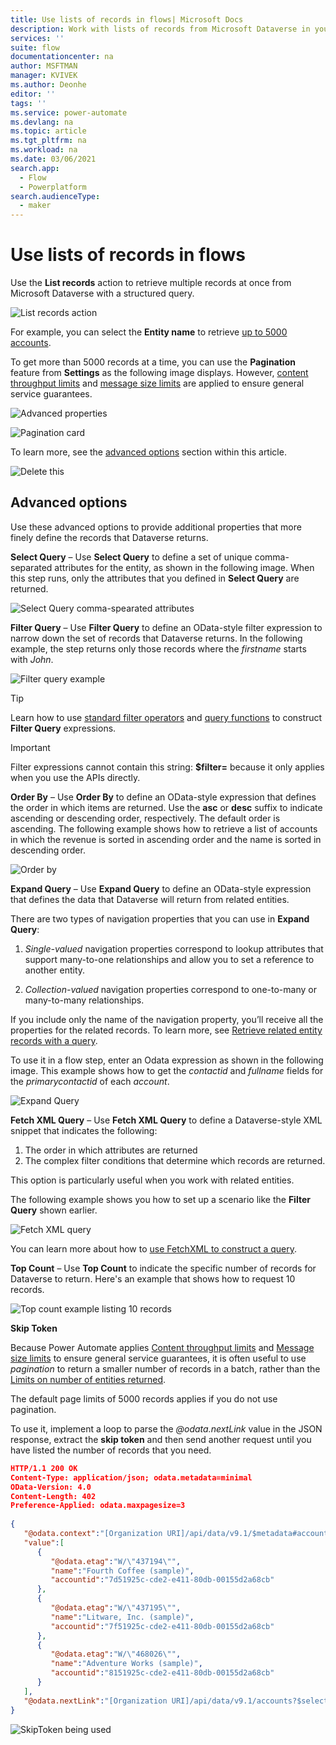 ```yaml
---
title: Use lists of records in flows| Microsoft Docs
description: Work with lists of records from Microsoft Dataverse in your flows.
services: ''
suite: flow
documentationcenter: na
author: MSFTMAN
manager: KVIVEK
ms.author: Deonhe
editor: ''
tags: ''
ms.service: power-automate
ms.devlang: na
ms.topic: article
ms.tgt_pltfrm: na
ms.workload: na
ms.date: 03/06/2021
search.app: 
  - Flow
  - Powerplatform
search.audienceType: 
  - maker
---
```


# Use lists of records in flows

<!--Todo update ALL images: tip1-->

Use the **List records** action to retrieve multiple records at once from Microsoft Dataverse with a structured query.

![List records action](../media/list-records/dcea06d2c29149beeb3b340d3d8ce57a.png)

For example, you can select the **Entity name** to retrieve [up to 5000 accounts](https://docs.microsoft.com/powerapps/developer/common-data-service/webapi/query-data-web-api#limits-on-number-of-entities-returned). 


<!-- However, entities often contain thousands of records, so you can use filters to limit the number of results that Dataverse returns. When you filter the results, you improve efficiency and performance of your flows.  -->



To get more than 5000 records at a time, you can use the **Pagination** feature from **Settings** as the following image displays. However, [content throughput limits](https://docs.microsoft.com/power-automate/limits-and-config#content-throughput-limits) and [message size limits](https://docs.microsoft.com/power-automate/limits-and-config#message-size) are applied to ensure general service guarantees.

![Advanced properties](../media/list-records/6cfb9a05966d24b0ad4122dac1acdab8.png)

![Pagination card](../media/list-records/d1947f8944ac7646a545850d6c06e4ab.png)


To learn more, see the [advanced options](#advanced-options) section within this article.

<!--todo-->
![Delete this](../media/list-records/41670126542c1fc5d5c9b4a61a440ea2.png)



## Advanced options

Use these advanced options to provide additional properties that more finely define the records that Dataverse returns.

**Select Query** – Use **Select Query** to define a set of unique comma-separated attributes for the entity, as shown in the following image. When this step runs, only the attributes that you defined in **Select Query** are returned.

![Select Query comma-spearated attributes](../media/list-records/e95f96b143fcc4c74b9449aa8496f8e6.png)

**Filter Query** – Use **Filter Query** to define an OData-style filter expression to narrow down the set of records that Dataverse returns. In the following example, the step returns only those records where the *firstname* starts with *John*.


![Filter query example](../media/list-records/d857abc97f06cb5da83832feb13a169c.png)


>[!TIP]
>Learn how to use [standard filter operators](https://docs.microsoft.com/powerapps/developer/common-data-service/webapi/query-data-web-api#standard-filter-operators) and [query functions](https://docs.microsoft.com/powerapps/developer/common-data-service/webapi/query-data-web-api#standard-query-functions) 
to construct **Filter Query** expressions. 

>[!IMPORTANT]
>Filter expressions cannot contain this string: **\$filter=** because it only applies when you use the APIs directly.


**Order By** – Use **Order By** to define an OData-style expression that defines the order in which items are returned. Use the **asc** or **desc** suffix to indicate ascending or descending order, respectively. The default order is ascending. The following example shows how to retrieve a list of accounts in which the revenue is sorted in ascending order and the name is sorted in descending order.

![Order by](../media/list-records/c39c2ddd9c61aaa82ea410fead513d4e.png)

**Expand Query** – Use **Expand Query** to define an OData-style expression that defines the data that Dataverse will return from related entities. 

<!--todo: I am not sure how talk about navigation properties is releated here-->
There are two types of navigation properties that you can use in **Expand Query**:

   1. *Single-valued* navigation properties correspond to lookup attributes that support many-to-one relationships and allow you to set a reference to another entity.

   1. *Collection-valued* navigation properties correspond to one-to-many or many-to-many relationships.

If you include only the name of the navigation property, you’ll receive all the properties for the related records. To learn more, see [Retrieve related entity records with a query](https://docs.microsoft.com/powerapps/developer/common-data-service/webapi/retrieve-related-entities-query).

To use it in a flow step, enter an Odata expression as shown in the following image. This example shows how to get the *contactid* and *fullname* fields for the *primarycontactid* of each *account*.

![Expand Query](../media/list-records/68724974b98d02b4b0e1fb87e1725d20.png)

**Fetch XML Query** – Use **Fetch XML Query** to define a Dataverse-style XML snippet that indicates the following:
   1. The order in which attributes are returned
   1. The complex filter conditions that determine which records are returned.
   
This option is particularly useful when you work with related entities. 

The following example shows you how to set up a scenario like the **Filter Query** shown earlier. 

![Fetch XML query](../media/list-records/84cbba9918d8717347ca64d7764279bb.png)

You can learn more about how to [use FetchXML to construct a query](https://docs.microsoft.com/powerapps/developer/common-data-service/use-fetchxml-construct-query).

**Top Count** – Use **Top Count** to indicate the specific number of records for Dataverse to return. Here's an example that shows how to request 10 records.

![Top count example listing 10 records](../media/list-records/40e18c99401cf621132d08892d36015a.png)

**Skip Token**

<!--todo This section doesn't feel totally relevant to skip token-->

Because Power Automate applies [Content throughput limits](https://docs.microsoft.com/power-automate/limits-and-config#content-throughput-limits) and [Message size limits](https://docs.microsoft.com/power-automate/limits-and-config#message-size) to ensure general service guarantees, it is often useful to use *pagination* to return a smaller number of records in a batch, rather than the [Limits on number of entities returned](https://docs.microsoft.com/powerapps/developer/common-data-service/webapi/query-data-web-api#limits-on-number-of-entities-returned).

The default page limits of 5000 records applies if you do not use pagination.

<!--todo: what is "it"?-->
To use it, implement a loop to parse the *\@odata.nextLink* value in the JSON response, extract the **skip token** and then send another request until you have listed the number of records that you need.

```json
HTTP/1.1 200 OK  
Content-Type: application/json; odata.metadata=minimal  
OData-Version: 4.0  
Content-Length: 402  
Preference-Applied: odata.maxpagesize=3  
  
{  
   "@odata.context":"[Organization URI]/api/data/v9.1/$metadata#accounts(name)",
   "value":[  
      {  
         "@odata.etag":"W/\"437194\"",
         "name":"Fourth Coffee (sample)",
         "accountid":"7d51925c-cde2-e411-80db-00155d2a68cb"
      },
      {  
         "@odata.etag":"W/\"437195\"",
         "name":"Litware, Inc. (sample)",
         "accountid":"7f51925c-cde2-e411-80db-00155d2a68cb"
      },
      {  
         "@odata.etag":"W/\"468026\"",
         "name":"Adventure Works (sample)",
         "accountid":"8151925c-cde2-e411-80db-00155d2a68cb"
      }
   ],
   "@odata.nextLink":"[Organization URI]/api/data/v9.1/accounts?$select=name&$skiptoken=%3Ccookie%20pagenumber=%222%22%20pagingcookie=%22%253ccookie%2520page%253d%25221%2522%253e%253caccountid%2520last%253d%2522%257b8151925C-CDE2-E411-80DB-00155D2A68CB%257d%2522%2520first%253d%2522%257b7D51925C-CDE2-E411-80DB-00155D2A68CB%257d%2522%2520%252f%253e%253c%252fcookie%253e%22%20/%3E"
}
```

![SkipToken being used](../media/list-records/ef9e8ebc465863626551fc0c73382811.png)

